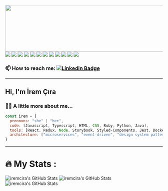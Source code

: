 <p>
<img align="left" width="600" height="150" src="https://quotes-github-readme.vercel.app/api?type=horizontal&theme=tokyonight"/>
 <p>
  <img src="https://img.shields.io/badge/c%23-%23239120.svg?style=flat-square&logo=csharp&logoColor=white"/> 
 <img src="https://img.shields.io/badge/java-%23ED8B00.svg?style=flat-square&logo=openjdk&logoColor=white"/> 
 <img src="https://img.shields.io/badge/python-3670A0?style=flat-square&logo=python&logoColor=ffdd54"/> 
 <img src="https://img.shields.io/badge/javascript-%23323330.svg?style=flat-square&logo=javascript&logoColor=%23F7DF1E"/> 
 <img src="https://img.shields.io/badge/Anaconda-%2344A833.svg?style=flat-square&logo=anaconda&logoColor=white"/> 
 <img src="https://img.shields.io/badge/.NET-5C2D91?style=flat-square&logo=.net&logoColor=white"/> 
 <img src="https://img.shields.io/badge/Matplotlib-%23ffffff.svg?style=flat-square&logo=Matplotlib&logoColor=black"/> 
 <img src="https://img.shields.io/badge/numpy-%23013243.svg?style=flat-square&logo=numpy&logoColor=white"/> 
 <img src="https://img.shields.io/badge/pandas-%23150458.svg?style=flat-square&logo=pandas&logoColor=white"/> 
 <img src="https://img.shields.io/badge/scikit--learn-%23F7931E.svg?style=flat-square&logo=scikit-learn&logoColor=white"/> 
 <img src="https://img.shields.io/badge/SciPy-%230C55A5.svg?style=flat-square&logo=scipy&logoColor=%white"/> 
 <img src="https://img.shields.io/badge/TensorFlow-%23FF6F00.svg?style=flat-square&logo=TensorFlow&logoColor=white"/> 
 </p>
</p>

 ### :mailbox: How to reach me: [![Linkedin Badge](https://img.shields.io/badge/-irem-blue?style=flat&logo=Linkedin&logoColor=white)](http://linkedin.com/in/irem-cira)



---


<h2>Hi, I'm İrem Çıra</h2> 


### :woman_technologist: A little more about me...
```javascript
const irem = {
  pronouns: "she" | "her",
  code: [Javascript, Typescript, HTML, CSS, Ruby, Python, Java],
  tools: [React, Redux, Node, Storybook, Styled-Components, Jest, Docker],
  architecture: ["microservices", "event-driven", "design system pattern"],
}
```

---

# :fire: My Stats :

<img src="https://github-readme-stats.vercel.app/api?username=iremcira&theme=tokyonight&show_icons=true&hide_border=true&count_private=true" alt="iremcira's GitHub Stats" />

<img src="https://github-readme-stats.vercel.app/api/top-langs/?username=iremcira&theme=tokyonight&show_icons=true&hide_border=true&layout=compact" alt="iremcira's GitHub Stats" />

<img src="https://streak-stats.demolab.com?user=iremcira&theme=tokyonight&hide_border=true" alt="iremcira's GitHub Stats" />


        

